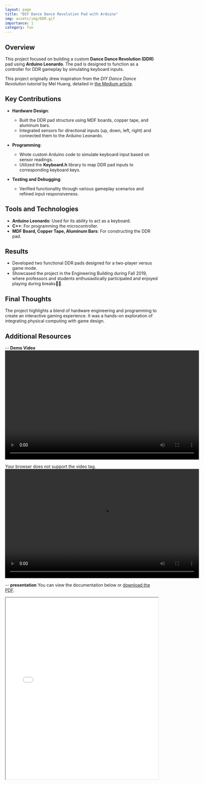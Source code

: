 ```yaml
---
layout: page
title: "DIY Dance Dance Revolution Pad with Arduino"
img: assets/img/DDR.gif
importance: 1
category: fun
---
```


## Overview

This project focused on building a custom **Dance Dance Revolution (DDR)** pad using **Arduino Leonardo**. The pad is designed to function as a controller for DDR gameplay by simulating keyboard inputs.

This project originally drew inspiration from the _DIY Dance Dance Revolution tutorial_ by Mel Huang, detailed in [the Medium article](https://medium.com/@melhuang_/building-a-diy-dance-dance-revolution-e136265bbbfc).

## Key Contributions

- **Hardware Design**:
  - Built the DDR pad structure using MDF boards, copper tape, and aluminum bars.
  - Integrated sensors for directional inputs (up, down, left, right) and connected them to the Arduino Leonardo.
- **Programming**:

  - Wrote custom Arduino code to simulate keyboard input based on sensor readings.
  - Utilized the **Keyboard.h** library to map DDR pad inputs to corresponding keyboard keys.

- **Testing and Debugging**:
  - Verified functionality through various gameplay scenarios and refined input responsiveness.

## Tools and Technologies

- **Arduino Leonardo**: Used for its ability to act as a keyboard.
- **C++**: For programming the microcontroller.
- **MDF Board, Copper Tape, Aluminum Bars**: For constructing the DDR pad.

## Results

- Developed two functional DDR pads designed for a two-player versus game mode.
- Showcased the project in the Engineering Building during Fall 2019, where professors and students enthusiastically participated and enjoyed playing during breaks🕺🪩.

## Final Thoughts

The project highlights a blend of hardware engineering and programming to create an interactive gaming experience. It was a hands-on exploration of integrating physical computing with game design.

## Additional Resources

-- **Demo Video**
<video width="640" height="360" controls>

  <source src="/assets/video/ddr_test.mp4" type="video/mp4">
  Your browser does not support the video tag.
</video>
<video width="640" height="360" controls>
  <source src="/assets/video/ddr_test2.mp4" type="video/mp4">
  Your browser does not support the video tag.
</video>

-- **presentation**
You can view the documentation below or [download the PDF](https://github.com/heejunyoon/heejunyoon.github.io/blob/main/assets/pdf/Making%20DDR%20%20HEEJUN%20YOON.pdf).

<iframe src="/assets/pdf/Making%20DDR%20%20HEEJUN%20YOON.pdf" width="100%" height="600px">
    This browser does not support PDFs. Please download the PDF to view it:
    <a href="/assets/pdf/Making%20DDR%20%20HEEJUN%20YOON.pdf">Download PDF</a>.
</iframe>
